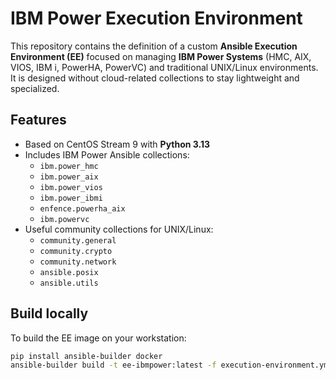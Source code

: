 # IBM Power Execution Environment

This repository contains the definition of a custom **Ansible Execution Environment (EE)** focused on managing **IBM Power Systems** (HMC, AIX, VIOS, IBM i, PowerHA, PowerVC) and traditional UNIX/Linux environments.  
It is designed without cloud-related collections to stay lightweight and specialized.

## Features
- Based on CentOS Stream 9 with **Python 3.13**  
- Includes IBM Power Ansible collections:  
  - `ibm.power_hmc`
  - `ibm.power_aix`
  - `ibm.power_vios`
  - `ibm.power_ibmi`
  - `enfence.powerha_aix`
  - `ibm.powervc`
- Useful community collections for UNIX/Linux:  
  - `community.general`  
  - `community.crypto`  
  - `community.network`  
  - `ansible.posix`  
  - `ansible.utils`  

## Build locally
To build the EE image on your workstation:
```bash
pip install ansible-builder docker
ansible-builder build -t ee-ibmpower:latest -f execution-environment.yml

